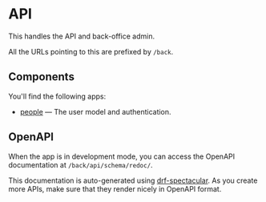 # API

This handles the API and back-office admin.

All the URLs pointing to this are prefixed by `/back`.


## Components

You'll find the following apps:

-   [people](./sxt_2023/apps/people) &mdash; The user model and
    authentication.



## OpenAPI

When the app is in development mode, you can access the OpenAPI documentation at
`/back/api/schema/redoc/`.

This documentation is auto-generated using
[drf-spectacular](https://drf-spectacular.readthedocs.io/en/latest/). As you
create more APIs, make sure that they render nicely in OpenAPI format.
